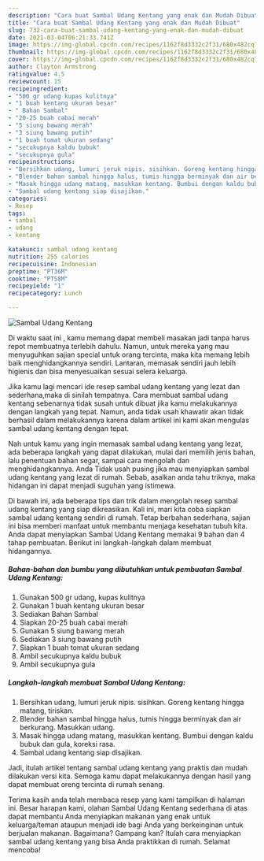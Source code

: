 ```yaml
---
description: "Cara buat Sambal Udang Kentang yang enak dan Mudah Dibuat"
title: "Cara buat Sambal Udang Kentang yang enak dan Mudah Dibuat"
slug: 732-cara-buat-sambal-udang-kentang-yang-enak-dan-mudah-dibuat
date: 2021-03-04T06:21:33.741Z
image: https://img-global.cpcdn.com/recipes/1162f8d3332c2f31/680x482cq70/sambal-udang-kentang-foto-resep-utama.jpg
thumbnail: https://img-global.cpcdn.com/recipes/1162f8d3332c2f31/680x482cq70/sambal-udang-kentang-foto-resep-utama.jpg
cover: https://img-global.cpcdn.com/recipes/1162f8d3332c2f31/680x482cq70/sambal-udang-kentang-foto-resep-utama.jpg
author: Clayton Armstrong
ratingvalue: 4.5
reviewcount: 15
recipeingredient:
- "500 gr udang kupas kulitnya"
- "1 buah kentang ukuran besar"
- " Bahan Sambal"
- "20-25 buah cabai merah"
- "5 siung bawang merah"
- "3 siung bawang putih"
- "1 buah tomat ukuran sedang"
- "secukupnya kaldu bubuk"
- "secukupnya gula"
recipeinstructions:
- "Bersihkan udang, lumuri jeruk nipis. sisihkan. Goreng kentang hingga matang, tiriskan."
- "Blender bahan sambal hingga halus, tumis hingga berminyak dan air berkurang. Masukkan udang."
- "Masak hingga udang matang, masukkan kentang. Bumbui dengan kaldu bubuk dan gula, koreksi rasa."
- "Sambal udang kentang siap disajikan."
categories:
- Resep
tags:
- sambal
- udang
- kentang

katakunci: sambal udang kentang 
nutrition: 255 calories
recipecuisine: Indonesian
preptime: "PT36M"
cooktime: "PT58M"
recipeyield: "1"
recipecategory: Lunch

---
```



![Sambal Udang Kentang](https://img-global.cpcdn.com/recipes/1162f8d3332c2f31/680x482cq70/sambal-udang-kentang-foto-resep-utama.jpg)

Di waktu  saat ini , kamu memang dapat membeli masakan jadi tanpa harus repot membuatnya terlebih dahulu. Namun, untuk mereka yang mau menyuguhkan sajian special untuk orang tercinta, maka kita memang lebih baik menghidangkannya sendiri. Lantaran, memasak sendiri jauh lebih higienis dan bisa menyesuaikan sesuai selera keluarga.

Jika kamu lagi mencari ide resep sambal udang kentang yang lezat dan sederhana,maka di sinilah tempatnya. Cara membuat sambal udang kentang  sebenarnya tidak susah untuk dibuat jika kamu melakukannya dengan langkah yang tepat. Namun, anda tidak usah khawatir akan tidak berhasil dalam melakukannya 
karena dalam artikel ini kami akan mengulas sambal udang kentang dengan tepat.  



Nah untuk kamu yang ingin memasak sambal udang kentang yang lezat, ada beberapa langkah yang dapat dilakukan, mulai dari memilih jenis bahan, lalu penentuan bahan segar, sampai cara mengolah dan menghidangkannya. Anda Tidak usah pusing jika mau menyiapkan sambal udang kentang yang lezat di rumah. Sebab, asalkan anda  tahu triknya, maka hidangan ini dapat menjadi suguhan yang istimewa.

Di bawah ini, ada beberapa tips dan trik dalam mengolah resep sambal udang kentang yang siap dikreasikan. Kali ini, mari kita coba siapkan sambal udang kentang sendiri di rumah. Tetap berbahan sederhana, sajian ini bisa memberi manfaat untuk membantu menjaga kesehatan tubuh kita. Anda dapat menyiapkan Sambal Udang Kentang memakai 9 bahan dan 4 tahap pembuatan. Berikut ini langkah-langkah dalam membuat hidangannya.

<!--inarticleads1-->

##### Bahan-bahan dan bumbu yang dibutuhkan untuk pembuatan Sambal Udang Kentang:

1. Gunakan 500 gr udang, kupas kulitnya
1. Gunakan 1 buah kentang ukuran besar
1. Sediakan  Bahan Sambal
1. Siapkan 20-25 buah cabai merah
1. Gunakan 5 siung bawang merah
1. Sediakan 3 siung bawang putih
1. Siapkan 1 buah tomat ukuran sedang
1. Ambil secukupnya kaldu bubuk
1. Ambil secukupnya gula




<!--inarticleads2-->

##### Langkah-langkah membuat Sambal Udang Kentang:

1. Bersihkan udang, lumuri jeruk nipis. sisihkan. Goreng kentang hingga matang, tiriskan.
1. Blender bahan sambal hingga halus, tumis hingga berminyak dan air berkurang. Masukkan udang.
1. Masak hingga udang matang, masukkan kentang. Bumbui dengan kaldu bubuk dan gula, koreksi rasa.
1. Sambal udang kentang siap disajikan.




Jadi, itulah artikel tentang  sambal udang kentang  yang praktis dan mudah dilakukan versi kita. Semoga kamu dapat melakukannya dengan hasil yang dapat membuat oreng tercinta di rumah senang. 

Terima kasih anda telah membaca resep yang kami tampilkan di halaman ini. Besar harapan kami, olahan  Sambal Udang Kentang sederhana di atas dapat membantu Anda menyiapkan makanan yang enak untuk keluarga/teman ataupun menjadi ide bagi Anda yang berkeinginan untuk berjualan makanan. Bagaimana? Gampang kan? Itulah cara menyiapkan sambal udang kentang yang bisa Anda praktikkan di rumah. Selamat mencoba!

